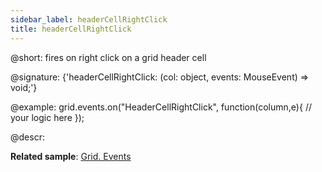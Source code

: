 ```yaml
---
sidebar_label: headerCellRightClick
title: headerCellRightClick
---          
```


@short: fires on right click on a grid header cell

@signature: {'headerCellRightClick: (col: object, events: MouseEvent) => void;'}

<!-- @params:
- column		object		an object with a column configuration
- events		Event		a native event object -->

@example:
grid.events.on("HeaderCellRightClick", function(column,e){
    // your logic here
});

@descr:

**Related sample**: [Grid. Events](https://snippet.dhtmlx.com/9zeyp4ds)
